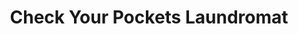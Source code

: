 ---
title: "Check Your Pockets Laundromat"
url: /west-babylon/check-your-pockets-laundromat/
shop: Wäscherei
---